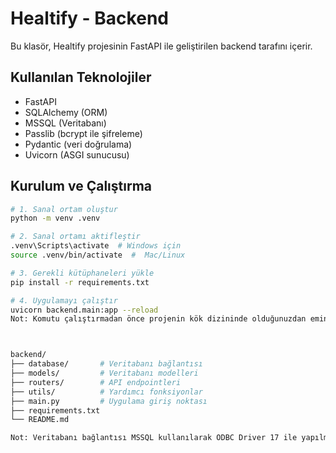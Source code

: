 # Healtify - Backend

Bu klasör, Healtify projesinin FastAPI ile geliştirilen backend tarafını içerir.

## Kullanılan Teknolojiler
- FastAPI
- SQLAlchemy (ORM)
- MSSQL (Veritabanı)
- Passlib (bcrypt ile şifreleme)
- Pydantic (veri doğrulama)
- Uvicorn (ASGI sunucusu)

## Kurulum ve Çalıştırma

```bash
# 1. Sanal ortam oluştur
python -m venv .venv

# 2. Sanal ortamı aktifleştir
.venv\Scripts\activate  # Windows için
source .venv/bin/activate  #  Mac/Linux

# 3. Gerekli kütüphaneleri yükle
pip install -r requirements.txt

# 4. Uygulamayı çalıştır
uvicorn backend.main:app --reload
Not: Komutu çalıştırmadan önce projenin kök dizininde olduğunuzdan emin olun.



backend/
├── database/       # Veritabanı bağlantısı
├── models/         # Veritabanı modelleri
├── routers/        # API endpointleri
├── utils/          # Yardımcı fonksiyonlar
├── main.py         # Uygulama giriş noktası
├── requirements.txt
└── README.md

Not: Veritabanı bağlantısı MSSQL kullanılarak ODBC Driver 17 ile yapılmıştır.